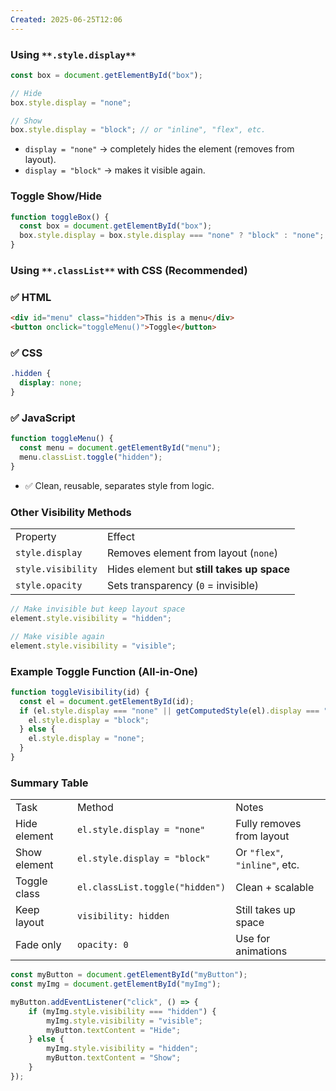 ```yaml
---
Created: 2025-06-25T12:06
---
```

### **Using** `**.style.display**`

```JavaScript
const box = document.getElementById("box");

// Hide
box.style.display = "none";

// Show
box.style.display = "block"; // or "inline", "flex", etc.
```

- `display = "none"` → completely hides the element (removes from layout).
- `display = "block"` → makes it visible again.

  

### **Toggle Show/Hide**

```JavaScript
function toggleBox() {
  const box = document.getElementById("box");
  box.style.display = box.style.display === "none" ? "block" : "none";
}
```

  

### **Using** `**.classList**` **with CSS (Recommended)**

### ✅ HTML

```HTML
<div id="menu" class="hidden">This is a menu</div>
<button onclick="toggleMenu()">Toggle</button>
```

### ✅ CSS

```CSS
.hidden {
  display: none;
}
```

### ✅ JavaScript

```JavaScript
function toggleMenu() {
  const menu = document.getElementById("menu");
  menu.classList.toggle("hidden");
}
```

- ✅ Clean, reusable, separates style from logic.

  

### **Other Visibility Methods**

|   |   |
|---|---|
|Property|Effect|
|`style.display`|Removes element from layout (`none`)|
|`style.visibility`|Hides element but **still takes up space**|
|`style.opacity`|Sets transparency (`0` = invisible)|

```JavaScript
// Make invisible but keep layout space
element.style.visibility = "hidden";

// Make visible again
element.style.visibility = "visible";
```

  

### **Example Toggle Function (All-in-One)**

```JavaScript
function toggleVisibility(id) {
  const el = document.getElementById(id);
  if (el.style.display === "none" || getComputedStyle(el).display === "none") {
    el.style.display = "block";
  } else {
    el.style.display = "none";
  }
}
```

  

### Summary Table

|   |   |   |
|---|---|---|
|Task|Method|Notes|
|Hide element|`el.style.display = "none"`|Fully removes from layout|
|Show element|`el.style.display = "block"`|Or `"flex"`, `"inline"`, etc.|
|Toggle class|`el.classList.toggle("hidden")`|Clean + scalable|
|Keep layout|`visibility: hidden`|Still takes up space|
|Fade only|`opacity: 0`|Use for animations|

  

```JavaScript
const myButton = document.getElementById("myButton");
const myImg = document.getElementById("myImg");

myButton.addEventListener("click", () => {
    if (myImg.style.visibility === "hidden") {
        myImg.style.visibility = "visible";
        myButton.textContent = "Hide";
    } else {
        myImg.style.visibility = "hidden";
        myButton.textContent = "Show";
    }
});
```